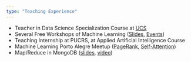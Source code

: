 ```yaml
---
type: "Teaching Experience"
---
```


* Teacher in Data Science Specialization Course at <a href="https://www.ucs.br/portallato/detalhes/7281/">UCS</a>
* Several Free Workshops of Machine Learning (<a href="https://goo.gl/BgoJmm">Slides</a>, <a href="https://www.sympla.com.br/henrique-dias">Events</a>)
* Teaching Internship at PUCRS, at Applied Artificial Intelligence Course
* Machine Learning Porto Alegre Meetup (<a href="https://www.youtube.com/watch?v=-L60t9vJ-Zw">PageRank</a>, <a href="https://www.youtube.com/watch?v=96uWGIJjX7M">Self-Attention</a>)
* Map/Reduce in MongoDB (<a href="http://goo.gl/5tGtLL">slides</a>, <a href="http://www.youtube.com/watch?v=nAA8VTlFtUE">video</a>)
